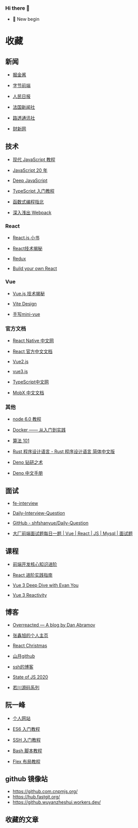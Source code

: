 ### Hi there 👋

- 🌱 New begin
<!--
**exposir/exposir** is a ✨ _special_ ✨ repository because its `README.md` (this file) appears on your GitHub profile.

Here are some ideas to get you started:


- 🌱 I’m currently learning ...
- 👯 I’m looking to collaborate on ...
- 🤔 I’m looking for help with ...
- 💬 Ask me about ...
- 📫 How to reach me: ...
- 😄 Pronouns: ...
- ⚡ Fun fact: ...
-->
<!--  [![Anurag's github stats](https://github-readme-stats.vercel.app/api?username=exposir)](https://github.com/anuraghazra/github-readme-stats) -->

# 收藏

## 新闻 
- [掘金酱](https://e.juejin.cn/)

- [字节前端](https://www.zhihu.com/org/zi-jie-qian-duan)

- [人民日报](http://www.people.com.cn/GB/59476/index.html)

- [法国新闻社](https://www.rfi.fr/cn/%E6%BB%9A%E5%8A%A8%E6%96%B0%E9%97%BB/)

- [路透通讯社](https://cn.reuters.com/)

- [财新网](https://www.caixin.com/)


## 技术
- [现代 JavaScript 教程](https://zh.javascript.info/)

- [JavaScript 20 年](https://cn.history.js.org/index.html)

- [Deep JavaScript](https://exploringjs.com/deep-js/toc.html)

-  [TypeScript 入门教程](https://ts.xcatliu.com/)

- [函数式编程指北](https://llh911001.gitbooks.io/mostly-adequate-guide-chinese/content/)

- [深入浅出 Webpack](http://webpack.wuhaolin.cn/)

### React
- [React.js 小书](https://hyf.js.org/react-naive-book/)

- [React技术揭秘](https://react.iamkasong.com/)

- [Redux](https://www.redux.org.cn/)

- [Build your own React](https://pomb.us/build-your-own-react/)

### Vue
- [Vue.js 技术揭秘](https://ustbhuangyi.github.io/vue-analysis/)

- [Vite Design](https://vite-design.surge.sh/guide/)

- [手写mini-vue](https://www.bilibili.com/video/BV1Rt4y1B7sC)

### 官方文档
- [React Native 中文网 ](https://www.react-native.cn/)

- [React 官方中文文档](https://zh-hans.reactjs.org/)

- [Vue2.js](https://cn.vuejs.org/)

- [vue3.js](https://v3.cn.vuejs.org/)

- [TypeScript中文网](https://www.tslang.cn/docs/home.html)

- [MobX 中文文档](https://cn.mobx.js.org/)

### 其他
- [node 6.0 教程](https://yunnysunny.gitbooks.io/nodebook/content/00_preface.html)

- [Docker —— 从入门到实践](https://yeasy.gitbook.io/docker_practice/)

- [算法  101](https://101.zoo.team/)

- [Rust 程序设计语言 - Rust 程序设计语言 简体中文版](https://kaisery.github.io/trpl-zh-cn/)

- [Deno 钻研之术](https://deno-tutorial.js.org/)

- [Deno 中文手册](https://manual.deno.js.cn/)


## 面试
- [fe-interview](https://github.com/haizlin/fe-interview)

- [Daily-Interview-Question](https://github.com/Advanced-Frontend/Daily-Interview-Question/issues)

- [GitHub - shfshanyue/Daily-Question](https://github.com/shfshanyue/Daily-Question)

- [大厂前端面试题每日一题 | Vue | React | JS | Mysql | 面试题](https://q.shanyue.tech/)


## 课程
- [前端开发核心知识进阶](https://gitbook.cn/gitchat/column/5c91c813968b1d64b1e08fde)

- [React 进阶实践指南](https://juejin.cn/book/6945998773818490884)

- [Vue 3 Deep Dive with Evan You](https://www.bilibili.com/video/BV1rC4y187Vw)

- [Vue 3 Reactivity](https://www.bilibili.com/video/BV1SZ4y1x7a9?spm_id_from=333.788.b_636f6d6d656e74.6)


## 博客
- [Overreacted — A blog by Dan Abramov](https://overreacted.io/)

- [张鑫旭的个人主页](https://www.zhangxinxu.com/)

- [React Christmas](https://react.christmas/2020)

- [山月github](https://github.com/shfshanyue/blog)

- [ssh的博客 ](https://github.com/sl1673495/blogs)

- [State of JS 2020](https://2020.stateofjs.com/zh-Hans/)

- [若川源码系列](https://lxchuan12.gitee.io/)



## 阮一峰
- [个人网站](http://www.ruanyifeng.com/home.html)

- [ES6 入门教程 ](https://es6.ruanyifeng.com/)

- [SSH 入门教程](https://www.ruanyifeng.com/blog/2020/12/ssh-tutorial.html)

- [Bash 脚本教程](https://www.ruanyifeng.com/blog/2020/04/bash-tutorial.html)

- [Flex 布局教程](https://www.ruanyifeng.com/blog/2015/07/flex-grammar.html)



## github 镜像站
- https://github.com.cnpmjs.org/
- https://hub.fastgit.org/
- https://github.wuyanzheshui.workers.dev/


## 收藏的文章
